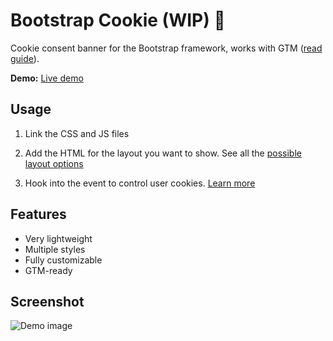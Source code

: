 # Bootstrap Cookie (WIP) 🍪

Cookie consent banner for the Bootstrap framework, works with GTM ([read guide](#)).

**Demo:** [Live demo](#)

## Usage

1.  Link the CSS and JS files

2.  Add the HTML for the layout you want to show. See all the [possible layout options](#)

3. Hook into the event to control user cookies. [Learn more](#)

## Features

- Very lightweight
- Multiple styles
- Fully customizable
- GTM-ready

## Screenshot

![Demo image](./demo/preview-images/simple-demo.png)
